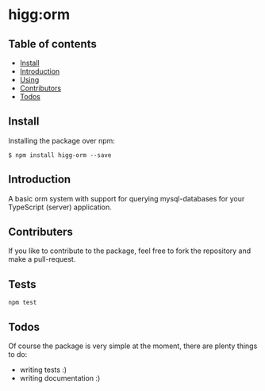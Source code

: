 # higg:orm

## Table of contents

- [Install](#install)
- [Introduction](#install)
- [Using](#using)
- [Contributors](#contributors)
- [Todos](#todos)


## Install

Installing the package over npm:

 ```
 $ npm install higg-orm --save
 ```

## Introduction

A basic orm system with support for querying mysql-databases for your TypeScript (server) application.

## Contributers

If you like to contribute to the package, feel free to fork the repository and
make a pull-request.

## Tests

``` 
npm test
```
  
## Todos

Of course the package is very simple at the moment, there are plenty things to
do:

* writing tests :)
* writing documentation :)
